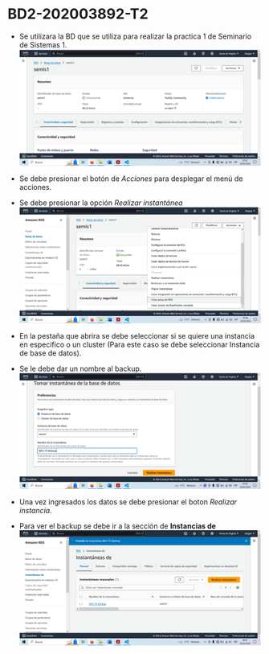 # BD2-202003892-T2
* Se utilizara la BD que se utiliza para realizar la practica 1 de Seminario de Sistemas 1.
![](/Img/1.PNG)

* Se debe presionar el botón de *Acciones* para desplegar el menú de acciones. 
* Se debe presionar la opción *Realizar instantánea*
![](./Img/2.PNG)

* En la pestaña que abrira se debe seleccionar si se quiere una instancia en especifico o un cluster (Para este caso se debe seleccionar Instancia de base de datos).
* Se le debe dar un nombre al backup.
![](./Img/3.PNG)

* Una vez ingresados los datos se debe presionar el boton *Realizar instancia*.

* Para ver el backup se debe ir a la sección de **Instancias de**
![](./Img/4.PNG)